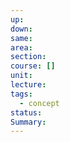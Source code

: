 ```yaml
---
up: 
down: 
same: 
area: 
section: 
course: []
unit: 
lecture: 
tags:
  - concept
status: 
Summary:
---
```

